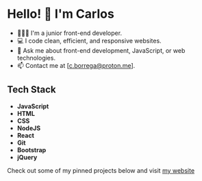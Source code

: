 # Hello! 👋 I'm Carlos

- 👨🏻‍💻 I'm a junior front-end developer.
- 💻 I code clean, efficient, and responsive websites.
- 💬 Ask me about front-end development, JavaScript, or web technologies.
- 📫 Contact me at [c.borrega@proton.me].

## Tech Stack

- **JavaScript**
- **HTML**
- **CSS**
- **NodeJS**
- **React**
- **Git**
- **Bootstrap**
- **jQuery**

Check out some of my pinned projects below and visit [my website](https://www.borrega.io/)